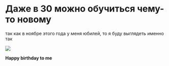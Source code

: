 # Даже в 30 можно обучиться чему-то новому
так как в ноябре этого года у меня юбилей, то я буду выглядеть именно так

![](babushki_webp)

 **Happy birthday to me**
